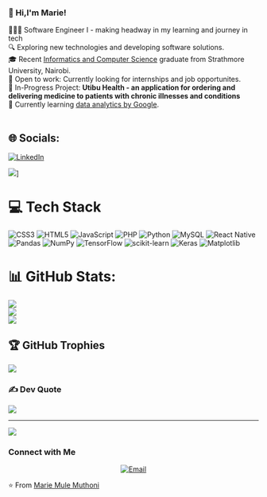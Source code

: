 ### 👋 Hi,I'm Marie! 

👩🏻‍💻 Software Engineer I - making headway in my learning and journey in tech<br/>
🔍 Exploring new technologies and developing software solutions.<br/>
🎓 Recent [Informatics and Computer Science](https://strathmore.edu/bachelor-of-science-in-informatics-and-computer-science/) graduate from Strathmore University, Nairobi.<br/>
💼 Open to work: Currently looking for internships and job opportunites.<br/>
🔨 In-Progress Project: **Utibu Health - an application for ordering and delivering medicine to patients with chronic illnesses and conditions**<br/>
🧐 Currently learning [data analytics by Google](https://www.coursera.org/google-certificates/data-analytics-certificate).<br/><br/>

## 🌐 Socials:
[![LinkedIn](https://img.shields.io/badge/LinkedIn-%230077B5.svg?logo=linkedin&logoColor=white)](https://linkedin.com/in/https://www.linkedin.com/in/marie-m-mule-955844242/) 

<!--Github Stats from https://github.com/anuraghazra/github-readme-stats-->
![](https://github-readme-stats.vercel.app/api?username=mariemulemuthoni&show_icons=true&theme=catppuccin_latte&hide_border=false&count_private=true)]<br/>

# 💻 Tech Stack
![CSS3](https://img.shields.io/badge/css3-%231572B6.svg?style=for-the-badge&logo=css3&logoColor=white) 
![HTML5](https://img.shields.io/badge/html5-%23E34F26.svg?style=for-the-badge&logo=html5&logoColor=white) 
![JavaScript](https://img.shields.io/badge/javascript-%23323330.svg?style=for-the-badge&logo=javascript&logoColor=%23F7DF1E) 
![PHP](https://img.shields.io/badge/php-%23777BB4.svg?style=for-the-badge&logo=php&logoColor=white) 
![Python](https://img.shields.io/badge/python-3670A0?style=for-the-badge&logo=python&logoColor=ffdd54) 
![MySQL](https://img.shields.io/badge/mysql-%2300000f.svg?style=for-the-badge&logo=mysql&logoColor=white) 
![React Native](https://img.shields.io/badge/react_native-%2320232a.svg?style=for-the-badge&logo=react&logoColor=%2361DAFB) 
![Pandas](https://img.shields.io/badge/pandas-%23150458.svg?style=for-the-badge&logo=pandas&logoColor=white) 
![NumPy](https://img.shields.io/badge/numpy-%23013243.svg?style=for-the-badge&logo=numpy&logoColor=white) 
![TensorFlow](https://img.shields.io/badge/TensorFlow-%23FF6F00.svg?style=for-the-badge&logo=TensorFlow&logoColor=white) 
![scikit-learn](https://img.shields.io/badge/scikit--learn-%23F7931E.svg?style=for-the-badge&logo=scikit-learn&logoColor=white) 
![Keras](https://img.shields.io/badge/Keras-%23D00000.svg?style=for-the-badge&logo=Keras&logoColor=white) 
![Matplotlib](https://img.shields.io/badge/Matplotlib-%23ffffff.svg?style=for-the-badge&logo=Matplotlib&logoColor=black)

# 📊 GitHub Stats:
![](https://github-readme-stats.vercel.app/api?username=mariemulemuthoni&theme=dark&hide_border=false&include_all_commits=false&count_private=false)<br/>
![](https://github-readme-streak-stats.herokuapp.com/?user=mariemulemuthoni&theme=dark&hide_border=false)<br/>
![](https://github-readme-stats.vercel.app/api/top-langs/?username=mariemulemuthoni&theme=dark&hide_border=false&include_all_commits=false&count_private=false&layout=compact)

## 🏆 GitHub Trophies
![](https://github-profile-trophy.vercel.app/?username=mariemulemuthoni&theme=radical&no-frame=false&no-bg=true&margin-w=4)

### ✍️ Dev Quote
![](https://quotes-github-readme.vercel.app/api?type=horizontal&theme=radical)

---
[![](https://visitcount.itsvg.in/api?id=mariemulemuthoni&icon=2&color=0)](https://visitcount.itsvg.in)

<!-- Proudly created with GPRM ( https://gprm.itsvg.in ) -->

### Connect with Me

<p align="center">
  <a href="mailto:mariemule.tech@gmail.com"><img alt="Email" src="https://img.shields.io/badge/Email-mariemule.tech@gmail.com-blue?style=flat-square&logo=gmail"></a>
</p>

⭐️ From [Marie Mule Muthoni](https://github.com/mariemulemuthoni)

